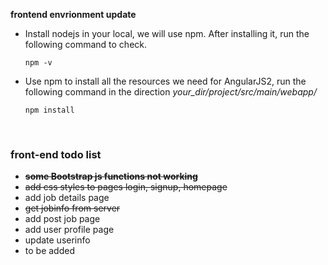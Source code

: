 **frontend envrionment update**

- Install nodejs in your local, we will use npm. After installing it, run the following command to check.

  ```shell
  npm -v
  ```

- Use npm to install all the resources we need for AngularJS2, run the following command in the direction *your_dir/project/src/main/webapp/*

  ```shell
  npm install
  ```

  ​


### front-end todo list

- ~~**some Bootstrap js functions not working**~~
- ~~add css styles to pages login, signup, homepage~~
- add job details page
- ~~get jobinfo from server~~
- add post job page
- add user profile page
- update userinfo
- to be added